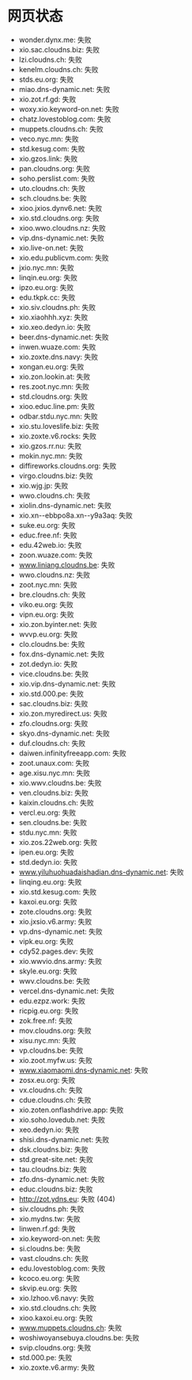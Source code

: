 # 网页状态
- wonder.dynx.me: 失败
- xio.sac.cloudns.biz: 失败
- lzi.cloudns.ch: 失败
- kenelm.cloudns.ch: 失败
- stds.eu.org: 失败
- miao.dns-dynamic.net: 失败
- xio.zot.rf.gd: 失败
- woxy.xio.keyword-on.net: 失败
- chatz.lovestoblog.com: 失败
- muppets.cloudns.ch: 失败
- veco.nyc.mn: 失败
- std.kesug.com: 失败
- xio.gzos.link: 失败
- pan.cloudns.org: 失败
- soho.perslist.com: 失败
- uto.cloudns.ch: 失败
- sch.cloudns.be: 失败
- xioo.jxios.dynv6.net: 失败
- xio.std.cloudns.org: 失败
- xioo.wwo.cloudns.nz: 失败
- vip.dns-dynamic.net: 失败
- xio.live-on.net: 失败
- xio.edu.publicvm.com: 失败
- jxio.nyc.mn: 失败
- linqin.eu.org: 失败
- ipzo.eu.org: 失败
- edu.tkpk.cc: 失败
- xio.siv.cloudns.ph: 失败
- xio.xiaohhh.xyz: 失败
- xio.xeo.dedyn.io: 失败
- beer.dns-dynamic.net: 失败
- inwen.wuaze.com: 失败
- xio.zoxte.dns.navy: 失败
- xongan.eu.org: 失败
- xio.zon.lookin.at: 失败
- res.zoot.nyc.mn: 失败
- std.cloudns.org: 失败
- xioo.educ.line.pm: 失败
- odbar.stdu.nyc.mn: 失败
- xio.stu.loveslife.biz: 失败
- xio.zoxte.v6.rocks: 失败
- xio.gzos.rr.nu: 失败
- mokin.nyc.mn: 失败
- diffireworks.cloudns.org: 失败
- virgo.cloudns.biz: 失败
- xio.wjg.jp: 失败
- wwo.cloudns.ch: 失败
- xiolin.dns-dynamic.net: 失败
- xio.xn--ebbpo8a.xn--y9a3aq: 失败
- suke.eu.org: 失败
- educ.free.nf: 失败
- edu.42web.io: 失败
- zoon.wuaze.com: 失败
- www.liniang.cloudns.be: 失败
- wwo.cloudns.nz: 失败
- zoot.nyc.mn: 失败
- bre.cloudns.ch: 失败
- viko.eu.org: 失败
- vipn.eu.org: 失败
- xio.zon.byinter.net: 失败
- wvvp.eu.org: 失败
- clo.cloudns.be: 失败
- fox.dns-dynamic.net: 失败
- zot.dedyn.io: 失败
- vice.cloudns.be: 失败
- xio.vip.dns-dynamic.net: 失败
- xio.std.000.pe: 失败
- sac.cloudns.biz: 失败
- xio.zon.myredirect.us: 失败
- zfo.cloudns.org: 失败
- skyo.dns-dynamic.net: 失败
- duf.cloudns.ch: 失败
- daiwen.infinityfreeapp.com: 失败
- zoot.unaux.com: 失败
- age.xisu.nyc.mn: 失败
- xio.wwv.cloudns.be: 失败
- ven.cloudns.biz: 失败
- kaixin.cloudns.ch: 失败
- vercl.eu.org: 失败
- sen.cloudns.be: 失败
- stdu.nyc.mn: 失败
- xio.zos.22web.org: 失败
- ipen.eu.org: 失败
- std.dedyn.io: 失败
- www.yiluhuohuadaishadian.dns-dynamic.net: 失败
- linqing.eu.org: 失败
- xio.std.kesug.com: 失败
- kaxoi.eu.org: 失败
- zote.cloudns.org: 失败
- xio.jxsio.v6.army: 失败
- vp.dns-dynamic.net: 失败
- vipk.eu.org: 失败
- cdy52.pages.dev: 失败
- xio.wwvio.dns.army: 失败
- skyle.eu.org: 失败
- wwv.cloudns.be: 失败
- vercel.dns-dynamic.net: 失败
- edu.ezpz.work: 失败
- ricpig.eu.org: 失败
- zok.free.nf: 失败
- mov.cloudns.org: 失败
- xisu.nyc.mn: 失败
- vp.cloudns.be: 失败
- xio.zoot.myfw.us: 失败
- www.xiaomaomi.dns-dynamic.net: 失败
- zosx.eu.org: 失败
- vx.cloudns.ch: 失败
- cdue.cloudns.ch: 失败
- xio.zoten.onflashdrive.app: 失败
- xio.soho.lovedub.net: 失败
- xeo.dedyn.io: 失败
- shisi.dns-dynamic.net: 失败
- dsk.cloudns.biz: 失败
- std.great-site.net: 失败
- tau.cloudns.biz: 失败
- zfo.dns-dynamic.net: 失败
- educ.cloudns.biz: 失败
- http://zot.ydns.eu: 失败 (404)
- siv.cloudns.ph: 失败
- xio.mydns.tw: 失败
- linwen.rf.gd: 失败
- xio.keyword-on.net: 失败
- si.cloudns.be: 失败
- vast.cloudns.ch: 失败
- edu.lovestoblog.com: 失败
- kcoco.eu.org: 失败
- skvip.eu.org: 失败
- xio.lzhoo.v6.navy: 失败
- xio.std.cloudns.ch: 失败
- xioo.kaxoi.eu.org: 失败
- www.muppets.cloudns.ch: 失败
- woshiwoyansebuya.cloudns.be: 失败
- svip.cloudns.org: 失败
- std.000.pe: 失败
- xio.zoxte.v6.army: 失败
